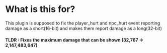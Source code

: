 # What is this for?
This plugin is supposed to fix the player_hurt and npc_hurt event reporting damage as a short(16-bit) and makes them report damage as a long(32-bit)
#### TLDR : Fixes the maximum damage that can be shown (32,767 -> 2,147,483,647)
